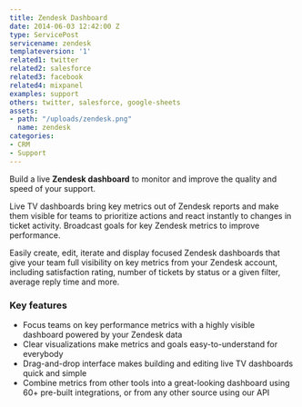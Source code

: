 ```yaml
---
title: Zendesk Dashboard
date: 2014-06-03 12:42:00 Z
type: ServicePost
servicename: zendesk
templateversion: '1'
related1: twitter
related2: salesforce
related3: facebook
related4: mixpanel
examples: support
others: twitter, salesforce, google-sheets
assets:
- path: "/uploads/zendesk.png"
  name: zendesk
categories:
- CRM
- Support
---
```


Build a live **Zendesk dashboard** to monitor and improve the quality and speed of your support. 

Live TV dashboards bring key metrics out of Zendesk reports and make them visible for teams to  prioritize actions and react instantly to changes in ticket activity. Broadcast goals for key Zendesk metrics to improve performance.

Easily create, edit, iterate and display focused Zendesk dashboards that give your team full visibility on key metrics from your Zendesk account, including satisfaction rating, number of tickets by status or a given filter, average reply time and more.

<div class="useful-resources widget-main__inner">
<h3>Key features</h3>
<ul class="resources-links">
<li><span>Focus teams on key performance metrics with a highly visible dashboard powered by your Zendesk data</span></li>
<li><span>Clear visualizations make metrics and goals easy-to-understand for everybody</span></li>
<li><span>Drag-and-drop interface makes building and editing live TV dashboards quick and simple</span></li>
<li><span>Combine metrics from other tools into a great-looking dashboard using 60+ pre-built integrations, or from any other source using our API</span></li>
</ul>
</div>
